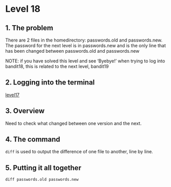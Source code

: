 # Level 18

## 1. The problem

There are 2 files in the homedirectory: passwords.old and passwords.new. The password for the next level is in passwords.new and is the only line that has been changed between passwords.old and passwords.new

NOTE: if you have solved this level and see ‘Byebye!’ when trying to log into bandit18, this is related to the next level, bandit19

## 2. Logging into the terminal

[level17](/levels/level17.md)

## 3. Overview

Need to check what changed between one version and the next.

## 4. The command

`diff` is used to output the difference of one file to another, line by line.

## 5. Putting it all together

`diff passwords.old passwords.new`
